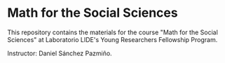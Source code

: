 # Math for the Social Sciences

This repository contains the materials for the course "Math for the Social Sciences" at Laboratorio LIDE's Young Researchers Fellowship Program.

Instructor: Daniel Sánchez Pazmiño.